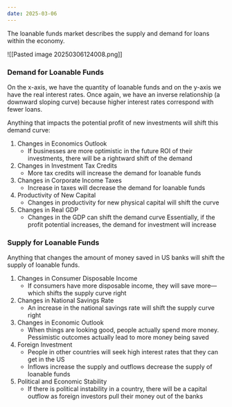 ```yaml
---
date: 2025-03-06
---
```

The loanable funds market describes the supply and demand for loans within the economy.

![[Pasted image 20250306124008.png]]
### Demand for Loanable Funds
On the x-axis, we have the quantity of loanable funds and on the y-axis we have the real interest rates. Once again, we have an inverse relationship (a downward sloping curve) because higher interest rates correspond with fewer loans.

Anything that impacts the potential profit of new investments will shift this demand curve:
1. Changes in Economics Outlook
	- If businesses are more optimistic in the future ROI of their investments, there will be a rightward shift of the demand
2. Changes in Investment Tax Credits
	- More tax credits will increase the demand for loanable funds
3. Changes in Corporate Income Taxes
	- Increase in taxes will decrease the demand for loanable funds
4. Productivity of New Capital
	- Changes in productivity for new physical capital will shift the curve
5. Changes in Real GDP
	- Changes in the GDP can shift the demand curve
Essentially, if the profit potential increases, the demand for investment will increase
### Supply for Loanable Funds
Anything that changes the amount of money saved in US banks will shift the supply of loanable funds.
1. Changes in Consumer Disposable Income
	- If consumers have more disposable income, they will save more—which shifts the supply curve right
2. Changes in National Savings Rate
	- An increase in the national savings rate will shift the supply curve right
3. Changes in Economic Outlook
	- When things are looking good, people actually spend more money. Pessimistic outcomes actually lead to more money being saved
4. Foreign Investment
	- People in other countries will seek high interest rates that they can get in the US
	- Inflows increase the supply and outflows decrease the supply of loanable funds
5. Political and Economic Stability
	- If there is political instability in a country, there will be a capital outflow as foreign investors pull their money out of the banks
